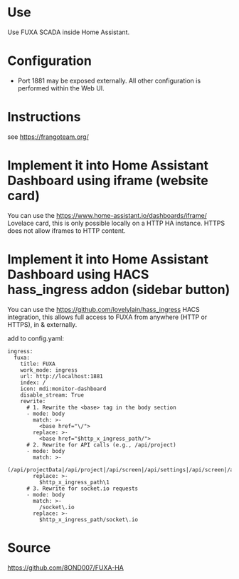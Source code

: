 # Use
Use FUXA SCADA inside Home Assistant.

# Configuration
* Port 1881 may be exposed externally.
All other configuration is performed within the Web UI. 

# Instructions
see https://frangoteam.org/

# Implement it into Home Assistant Dashboard using iframe (website card)
You can use the https://www.home-assistant.io/dashboards/iframe/ Lovelace card, this is only possible locally on a HTTP HA instance. HTTPS does not allow iframes to HTTP content.

# Implement it into Home Assistant Dashboard using HACS hass_ingress addon (sidebar button)
You can use the https://github.com/lovelylain/hass_ingress HACS integration, this allows full access to FUXA from anywhere (HTTP or HTTPS), in & externally.

add to config.yaml:

```
ingress:
  fuxa:
    title: FUXA
    work_mode: ingress
    url: http://localhost:1881
    index: /
    icon: mdi:monitor-dashboard
    disable_stream: True
    rewrite:
      # 1. Rewrite the <base> tag in the body section
      - mode: body
        match: >-
          <base href="\/">
        replace: >-
          <base href="$http_x_ingress_path/">
      # 2. Rewrite for API calls (e.g., /api/project)
      - mode: body
        match: >-
          (/api/projectData|/api/project|/api/screen|/api/settings|/api/screen|/api/resources|/api/heartbeat)
        replace: >-
          $http_x_ingress_path\1
      # 3. Rewrite for socket.io requests
      - mode: body
        match: >-
          /socket\.io
        replace: >-
          $http_x_ingress_path/socket\.io
```
# Source
https://github.com/8OND007/FUXA-HA
